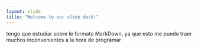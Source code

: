 ```yaml
---
layout: slide
title: "Welcome to our slide deck!"
---
```

tengo que estudiar sobre le formato MarkDown, ya que esto me puede traer muchos inconvenientes a la hora de programar
